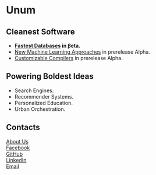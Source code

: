 # Unum

## Cleanest Software

* **[Fastest Databases](https://unum.xyz/db) in βeta.**
* [New Machine Learning Approaches](https://unum.xyz/ai) in prerelease Αlpha.
* [Customizable Compilers](https://unum.xyz/cstar) in prerelease Αlpha.

## Powering Boldest Ideas

* Search Engines.
* Recommender Systems.
* Personalized Education.
* Urban Orchestration.

## Contacts

[About Us](https://unum.xyz/about)<br/>
[Facebook](https://fb.com/unumxyz)<br/>
[GitHub](https://github.com/unumxyz)<br/>
[LinkedIn](https://linkedin.com/company/unumxyz)<br/>
[Email](mailto:info@unum.xyz)<br/>

